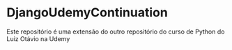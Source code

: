# DjangoUdemyContinuation
 Este repositório é uma extensão do outro repositório do curso de Python do Luiz Otávio na Udemy
